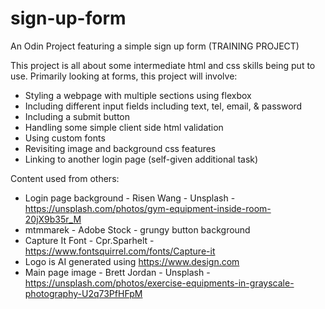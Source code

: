 # sign-up-form
An Odin Project featuring a simple sign up form (TRAINING PROJECT)

This project is all about some intermediate
html and css skills being put to use. Primarily
looking at forms, this project will involve:

- Styling a webpage with multiple sections
using flexbox
- Including different input fields including
text, tel, email, & password
- Including a submit button
- Handling some simple client side html validation
- Using custom fonts
- Revisiting image and background css features
- Linking to another login page (self-given additional
task)

Content used from others:

- Login page background - Risen Wang - Unsplash - https://unsplash.com/photos/gym-equipment-inside-room-20jX9b35r_M
- mtmmarek - Adobe Stock - grungy button background
- Capture It Font - Cpr.Sparhelt - https://www.fontsquirrel.com/fonts/Capture-it
- Logo is AI generated using https://www.design.com
- Main page image - Brett Jordan - Unsplash - https://unsplash.com/photos/exercise-equipments-in-grayscale-photography-U2q73PfHFpM